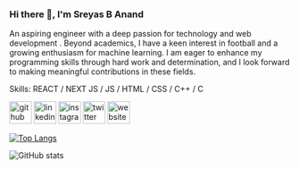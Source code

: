 ### Hi there 👋, I'm Sreyas B Anand
An aspiring engineer with a deep passion for technology and web development . Beyond academics, I have a keen interest in football and a growing enthusiasm for machine learning. I am eager to enhance my programming skills through hard work and determination, and I look forward to making meaningful contributions in these fields.

Skills:  REACT / NEXT JS  / JS / HTML / CSS / C++ / C



[<img src='https://cdn.jsdelivr.net/npm/simple-icons@3.0.1/icons/github.svg' alt='github' height='40'>](https://github.com/sreyas-b-anand)  [<img src='https://cdn.jsdelivr.net/npm/simple-icons@3.0.1/icons/linkedin.svg' alt='linkedin' height='40'>](https://www.linkedin.com/in/https://www.linkedin.com/in/sreyas-b-anand/)  [<img src='https://cdn.jsdelivr.net/npm/simple-icons@3.0.1/icons/instagram.svg' alt='instagram' height='40'>](https://www.instagram.com/https://www.instagram.com/sre___y___a___s//)  [<img src='https://cdn.jsdelivr.net/npm/simple-icons@3.0.1/icons/twitter.svg' alt='twitter' height='40'>](https://twitter.com/https://x.com/sre___y___as___/)  [<img src='https://cdn.jsdelivr.net/npm/simple-icons@3.0.1/icons/icloud.svg' alt='website' height='40'>](https://portfolio-sreyas.vercel.app/)  

[![Top Langs](https://github-readme-stats.vercel.app/api/top-langs/?username=sreyas-b-anand)](https://github.com/anuraghazra/github-readme-stats)

![GitHub stats](https://github-readme-stats.vercel.app/api?username=sreyas-b-anand&show_icons=true)  

